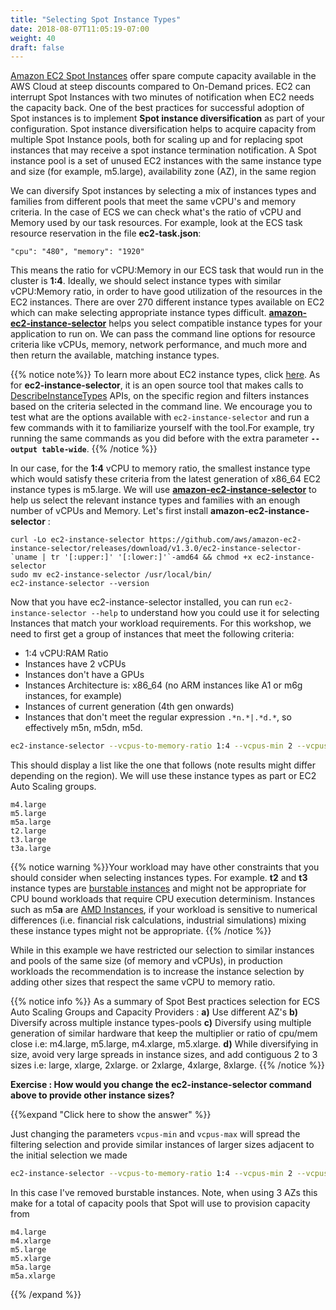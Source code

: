 ```yaml
---
title: "Selecting Spot Instance Types"
date: 2018-08-07T11:05:19-07:00
weight: 40
draft: false
---
```


[Amazon EC2 Spot Instances](https://aws.amazon.com/ec2/spot/) offer spare compute capacity available in the AWS Cloud at steep discounts compared to On-Demand prices. EC2 can interrupt Spot Instances with two minutes of notification when EC2 needs the capacity back. One of the best practices for successful adoption of Spot instances is to implement **Spot instance diversification** as part of your configuration. Spot instance diversification helps to acquire capacity from multiple Spot Instance pools, both for scaling up and for replacing spot instances that may receive a spot instance termination notification. A Spot instance pool is a set of unused EC2 instances with the same instance type and size (for example, m5.large), availability zone (AZ), in the same region
 
We can diversify Spot instances by selecting a mix of instances types and families from different pools that meet the same vCPU's and memory criteria. In the case of ECS we can check what's the ratio of vCPU and Memory used by our task resources. For example, look at the ECS task resource reservation in the file **ec2-task.json**:

```plaintext
"cpu": "480", "memory": "1920"
```

This means the ratio for vCPU:Memory in our ECS task that would run in the cluster is **1:4**. Ideally, we should select instance types with similar vCPU:Memory ratio, in order to have good utilization of the resources in the EC2 instances. There are over 270 different instance types available on EC2 which can make selecting appropriate instance types difficult. **[amazon-ec2-instance-selector](https://github.com/aws/amazon-ec2-instance-selector)** helps you select compatible instance types for your application to run on. We can pass the command line options for resource criteria like vCPUs, memory, network performance, and much more and then return the available, matching instance types.

{{% notice note%}}
To learn more about EC2 instance types, click [here](https://aws.amazon.com/ec2/instance-types/). As for **ec2-instance-selector**, it is an open source tool that makes calls to [DescribeInstanceTypes](https://docs.aws.amazon.com/AWSEC2/latest/APIReference/API_DescribeInstanceTypes.html) APIs, on the specific region and filters instances based on the criteria selected in the command line. We encourage you to test what are the options available with `ec2-instance-selector` and run a few commands with it to familiarize yourself with the tool.For example, try running the same commands as you did before with the extra parameter **`--output table-wide`**.
{{% /notice %}}

In our case, for the **1:4** vCPU to memory ratio, the smallest instance type which would satisfy these criteria from the latest generation of x86_64 EC2 instance types is m5.large.  We will use **[amazon-ec2-instance-selector](https://github.com/aws/amazon-ec2-instance-selector)** to help us select the relevant instance types and families with an enough number of vCPUs and Memory.  Let's first install **amazon-ec2-instance-selector** :

```
curl -Lo ec2-instance-selector https://github.com/aws/amazon-ec2-instance-selector/releases/download/v1.3.0/ec2-instance-selector-`uname | tr '[:upper:]' '[:lower:]'`-amd64 && chmod +x ec2-instance-selector
sudo mv ec2-instance-selector /usr/local/bin/
ec2-instance-selector --version
```

Now that you have ec2-instance-selector installed, you can run `ec2-instance-selector --help` to understand how you could use it for selecting
Instances that match your workload requirements. For this workshop, we need to first get a group of instances that meet the following criteria: 

* 1:4 vCPU:RAM Ratio 
* Instances have 2 vCPUs 
* Instances don't have a GPUs
* Instances Architecture is: x86_64 (no ARM instances like A1 or m6g instances, for example)
* Instances of current generation (4th gen onwards)
* Instances that don't meet the regular expression `.*n.*|.*d.*`, so effectively m5n, m5dn, m5d.


```bash
ec2-instance-selector --vcpus-to-memory-ratio 1:4 --vcpus-min 2 --vcpus-max=2 --gpus 0 --current-generation -a x86_64 --deny-list '.*n.*|.*d.*'     
```

This should display a list like the one that follows (note results might differ depending on the region). We will use these instance types as part or EC2 Auto Scaling groups.

```
m4.large
m5.large
m5a.large
t2.large
t3.large
t3a.large         
```

{{% notice warning %}}Your workload may have other constraints that you should consider when selecting instances types. For example. **t2** and **t3** instance types are [burstable instances](https://docs.aws.amazon.com/AWSEC2/latest/UserGuide/burstable-performance-instances.html) and might not be appropriate for CPU bound workloads that require CPU execution determinism. Instances such as m5**a** are [AMD Instances](https://aws.amazon.com/ec2/amd/), if your workload is sensitive to numerical differences (i.e. financial risk calculations, industrial simulations) mixing these instance types might not be appropriate.
{{% /notice %}}


While in this example we have restricted our selection to similar instances and pools of the same size (of memory and vCPUs), in production
workloads the recommendation is to increase the instance selection by adding other sizes that respect the same vCPU to memory ratio.

{{% notice info %}}
As a summary of Spot Best practices selection for ECS Auto Scaling Groups and Capacity Providers : **a)** Use different AZ's **b)** Diversify across multiple instance types-pools **c)** Diversify using multiple generation of similar hardware that keep the multiplier or ratio of cpu/mem close  i.e:  m4.large, m5.large, m4.xlarge, m5.xlarge. **d)** While diversifying in size, avoid very large spreads in instance sizes, and add contiguous 2 to 3 sizes  i.e:  large, xlarge, 2xlarge. or 2xlarge, 4xlarge, 8xlarge.
{{% /notice %}}

**Exercise : How would you change the ec2-instance-selector command above to provide other instance sizes?** 

{{%expand "Click here to show the answer" %}}

Just changing the parameters `vcpus-min` and `vcpus-max` will spread the filtering selection and provide similar instances of larger sizes adjacent
to the initial selection we made

```bash
ec2-instance-selector --vcpus-to-memory-ratio 1:4 --vcpus-min 2 --vcpus-max=4 --burst-support=0 --gpus 0 --current-generation -a x86_64 --deny-list '.*n.*|.*d.*'     
```

In this case I've removed burstable instances. Note, when using 3 AZs this make for a total of capacity pools that Spot will use to provision capacity from

```
m4.large
m4.xlarge
m5.large
m5.xlarge
m5a.large
m5a.xlarge
```


{{% /expand %}}






